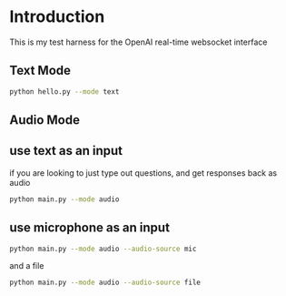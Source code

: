 # Introduction
This is my test harness for the OpenAI real-time websocket interface

## Text Mode

```bash
python hello.py --mode text
```

## Audio Mode

## use text as an input
if you are looking to just type out questions, and get responses back as audio

```bash
python main.py --mode audio
```

## use microphone as an input

```bash
python main.py --mode audio --audio-source mic
```

and a file

```bash
python main.py --mode audio --audio-source file
```